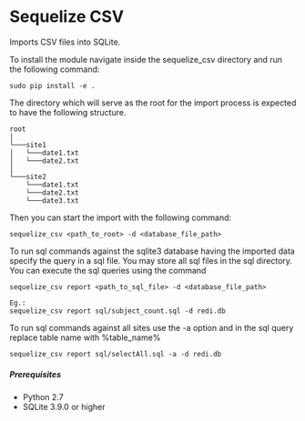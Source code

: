 # Sequelize CSV

Imports CSV files into SQLite.

To install the module navigate inside the sequelize_csv directory and run the following command:

```
sudo pip install -e .
```

The directory which will serve as the root for the import process is expected to have the following structure.

```
root
│
└───site1
│   └───date1.txt
│   └───date2.txt
│
└───site2
    └───date1.txt
    └───date2.txt
    └───date3.txt
```

Then you can start the import with the following command:
```
sequelize_csv <path_to_root> -d <database_file_path>
```

To run sql commands against the sqlite3 database having the imported data specify the query in a sql file.  You may store all sql files in the sql directory.
You can execute the sql queries using the command

```
sequelize_csv report <path_to_sql_file> -d <database_file_path>

Eg.:
sequelize_csv report sql/subject_count.sql -d redi.db
```

To run sql commands against all sites use the -a option and in the sql query replace table name with %table_name%

```
sequelize_csv report sql/selectAll.sql -a -d redi.db
```


##### Prerequisites

- Python 2.7
- SQLite 3.9.0 or higher
